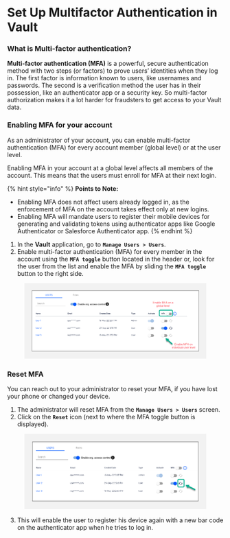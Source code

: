 # Set Up Multifactor Authentication in Vault

### What is Multi-factor authentication? <a href="#what-is-multifactor-authentication" id="what-is-multifactor-authentication"></a>

**Multi-factor authentication (MFA)** is a powerful, secure authentication method with two steps (or factors) to prove users’ identities when they log in. The first factor is information known to users, like usernames and passwords. The second is a verification method the user has in their possession, like an authenticator app or a security key. So multi-factor authorization makes it a lot harder for fraudsters to get access to your Vault data.

### Enabling MFA for your account <a href="#enabling-mfa-for-your-account" id="enabling-mfa-for-your-account"></a>

As an administrator of your account, you can enable multi-factor authentication (MFA) for every account member (global level) or at the user level.

Enabling MFA in your account at a global level affects all members of the account. This means that the users must enroll for MFA at their next login.

{% hint style="info" %}
**Points to Note:**

* Enabling MFA does not affect users already logged in, as the enforcement of MFA on the account takes effect only at new logins.
* Enabling MFA will mandate users to register their mobile devices for generating and validating tokens using authenticator apps like Google Authenticator or Salesforce Authenticator app.
{% endhint %}

1. In the **Vault** application, go to **`Manage Users > Users`**.
2. Enable multi-factor authentication (MFA) for every member in the account using the **`MFA toggle`** button located in the header or, look for the user from the list and enable the MFA by sliding the **`MFA toggle`** button to the right side.

<figure><img src="../../../.gitbook/assets/image (67) (1) (1) (1) (1) (1) (1) (1) (1).png" alt=""><figcaption></figcaption></figure>

### Reset MFA <a href="#reset-mfa" id="reset-mfa"></a>

You can reach out to your administrator to reset your MFA, if you have lost your phone or changed your device.

1. The administrator will reset MFA from the **`Manage Users > Users`** screen.
2. Click on the **`Reset`** icon (next to where the MFA toggle button is displayed).

<figure><img src="../../../.gitbook/assets/image (68) (1) (1) (1) (1) (1) (1) (1) (1).png" alt=""><figcaption></figcaption></figure>

3. This will enable the user to register his device again with a new bar code on the authenticator app when he tries to log in.
